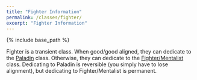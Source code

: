 ```yaml
---
title: "Fighter Information"
permalink: /classes/fighter/
excerpt: "Fighter Information"
---
```


{% include base_path %}

Fighter is a transient class. When good/good aligned, they can dedicate to the [Paladin](/classes/paladin) class. Otherwise, they can dedicate to the [Fighter/Mentalist](/classes/fighter-mentalist) class. Dedicating to Paladin is reversible (you simply have to lose alignment), but dedicating to Fighter/Mentalist is permanent.
